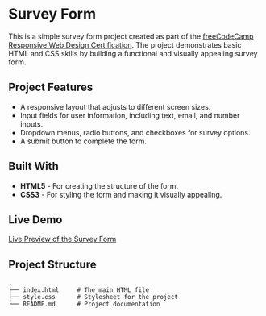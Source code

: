 # Survey Form

This is a simple survey form project created as part of the [freeCodeCamp Responsive Web Design Certification](https://www.freecodecamp.org/learn). The project demonstrates basic HTML and CSS skills by building a functional and visually appealing survey form.

## Project Features

- A responsive layout that adjusts to different screen sizes.
- Input fields for user information, including text, email, and number inputs.
- Dropdown menus, radio buttons, and checkboxes for survey options.
- A submit button to complete the form.

## Built With

- **HTML5** - For creating the structure of the form.
- **CSS3** - For styling the form and making it visually appealing.

## Live Demo

[Live Preview of the Survey Form](https://abhinavrajeshh.github.io/survey-form/) 

## Project Structure

```
.
├── index.html     # The main HTML file
├── style.css      # Stylesheet for the project
└── README.md      # Project documentation
```
